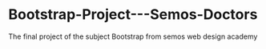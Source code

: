 # Bootstrap-Project---Semos-Doctors
The final project of the subject Bootstrap from semos web design academy
